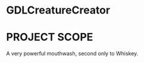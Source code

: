 # GDLCreatureCreator

PROJECT SCOPE
=============

A very powerful mouthwash, second only to Whiskey.
